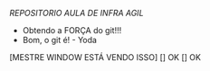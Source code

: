 *REPOSITORIO AULA DE INFRA AGIL*

- Obtendo a FORÇA do git!!!
- Bom, o git é! - Yoda

[MESTRE WINDOW ESTÁ VENDO ISSO]
[] OK
[] OK
